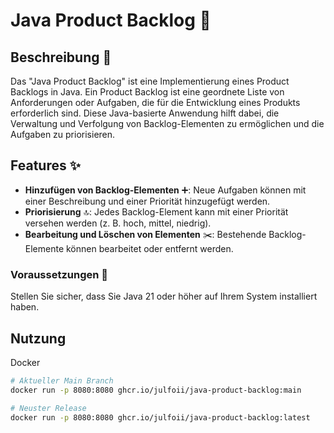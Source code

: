 # Java Product Backlog 🚀

## Beschreibung 📝

Das "Java Product Backlog" ist eine Implementierung eines Product Backlogs in Java. Ein Product Backlog ist eine geordnete Liste von Anforderungen oder Aufgaben, die für die Entwicklung eines Produkts erforderlich sind. Diese Java-basierte Anwendung hilft dabei, die Verwaltung und Verfolgung von Backlog-Elementen zu ermöglichen und die Aufgaben zu priorisieren.

## Features ✨

- **Hinzufügen von Backlog-Elementen** ➕: Neue Aufgaben können mit einer Beschreibung und einer Priorität hinzugefügt werden.
- **Priorisierung** 🔝: Jedes Backlog-Element kann mit einer Priorität versehen werden (z. B. hoch, mittel, niedrig).
- **Bearbeitung und Löschen von Elementen** ✂️: Bestehende Backlog-Elemente können bearbeitet oder entfernt werden.

### Voraussetzungen 🔧

Stellen Sie sicher, dass Sie Java 21 oder höher auf Ihrem System installiert haben.

## Nutzung

Docker

```bash
# Aktueller Main Branch
docker run -p 8080:8080 ghcr.io/julfoii/java-product-backlog:main

# Neuster Release
docker run -p 8080:8080 ghcr.io/julfoii/java-product-backlog:latest
```
